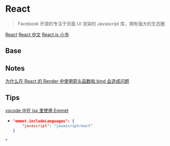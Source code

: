 ---
---

# React

> Facebook 开源的专注于页面 UI 渲染的 Javascript 库，拥有强大的生态圈

[React](https://reactjs.org/) [React 中文](https://doc.react-china.org/) [React.js 小书](http://huziketang.mangojuice.top/books/react/)

## Base

## Notes

[为什么在 React 的 Render 中使用箭头函数和 bind 会造成问题](https://zhuanlan.zhihu.com/p/29266705)

## Tips

[vscode 中在 jsx 里使用 Emmet](https://github.com/Microsoft/vscode/issues/4962)

-   ```json
    "emmet.includeLanguages": {
        "javascript": "javascriptreact"
    }
    ```
^
